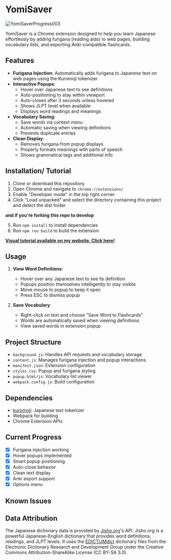 # YomiSaver

![YomiSaverProgress003](https://github.com/user-attachments/assets/039a9e1e-3d65-44a8-ae77-ac0114be4697)

YomiSaver is a Chrome extension designed to help you learn Japanese effortlessly by adding furigana (reading aids) to web pages, building vocabulary lists, and exporting Anki-compatible flashcards.

## Features

- **Furigana Injection**: Automatically adds furigana to Japanese text on web pages using the Kuromoji tokenizer
- **Interactive Popups**: 
  - Hover over Japanese text to see definitions
  - Auto-positioning to stay within viewport
  - Auto-closes after 3 seconds unless hovered
  - Shows JLPT level when available
  - Displays word readings and meanings
- **Vocabulary Saving**: 
  - Save words via context menu
  - Automatic saving when viewing definitions
  - Prevents duplicate entries
- **Clean Display**:
  - Removes furigana from popup displays
  - Properly formats meanings with parts of speech
  - Shows grammatical tags and additional info

## Installation/ Tutorial

1. Clone or download this repository
2. Open Chrome and navigate to `chrome://extensions/`
3. Enable "Developer mode" in the top right corner
4. Click "Load unpacked" and select the directory containing this project and delect the dist folder

**and if you're forking this repo to develop**
   
5. Run `npm install` to install dependencies
6. Run `npm run build` to build the extension

[**Visual tutorial available on my website. Click here!**](https://project-exit-velocity-blog.vercel.app/blog/67b86df0da979dbcf283e404)

## Usage

1. **View Word Definitions**: 
   - Hover over any Japanese text to see its definition
   - Popups position themselves intelligently to stay visible
   - Move mouse to popup to keep it open
   - Press ESC to dismiss popup

2. **Save Vocabulary**: 
   - Right-click on text and choose "Save Word to Flashcards"
   - Words are automatically saved when viewing definitions
   - View saved words in extension popup

## Project Structure

- `background.js`: Handles API requests and vocabulary storage
- `content.js`: Manages furigana injection and popup interactions
- `manifest.json`: Extension configuration
- `styles.css`: Popup and furigana styling
- `popup.html/js`: Vocabulary list viewer
- `webpack.config.js`: Build configuration

## Dependencies

- [kuromoji](https://www.npmjs.com/package/kuromoji): Japanese text tokenizer
- Webpack for building
- Chrome Extension APIs

## Current Progress

- [x] Furigana injection working
- [x] Hover popups implemented
- [x] Smart popup positioning
- [x] Auto-close behavior
- [x] Clean text display
- [x] Anki export support
- [x] Options menu

## Known Issues

## Data Attribution

The Japanese dictionary data is provided by [Jisho.org](https://jisho.org)'s API. Jisho.org is a powerful Japanese-English dictionary that provides word definitions, readings, and JLPT levels. It uses the [EDICT/JMdict](https://www.edrdg.org/jmdict/edict.html) dictionary files from the Electronic Dictionary Research and Development Group under the Creative Commons Attribution-ShareAlike License (CC BY-SA 3.0).
